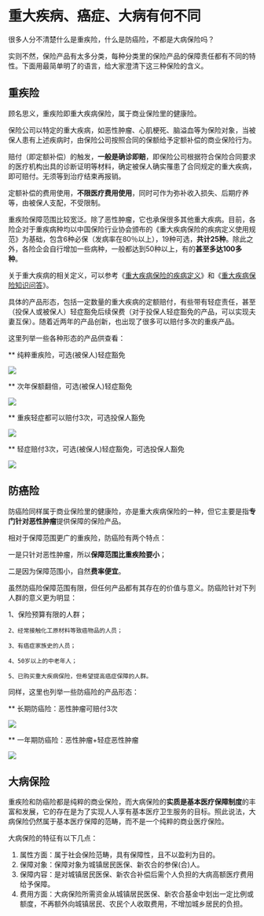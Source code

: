 # 重大疾病、癌症、大病有何不同

很多人分不清楚什么是重疾险，什么是防癌险，不都是大病保险吗？

实则不然，保险产品有太多分类，每种分类里的保险产品的保障责任都有不同的特性。下面用最简单明了的语言，给大家澄清下这三种保险的含义。

## 重疾险

顾名思义，重疾险即重大疾病保险，属于商业保险里的健康险。

保险公司以特定的重大疾病，如恶性肿瘤、心肌梗死、脑溢血等为保险对象，当被保人患有上述疾病时，由保险公司按照合同的保额给予定额补偿的商业保险行为。

赔付（即定额补偿）的触发，**一般是确诊即赔**，即保险公司根据符合保险合同要求的医疗机构出具的诊断证明等材料，确定被保人确实罹患了合同规定的重大疾病，即可赔付。无须等到治疗结束再报销。

定额补偿的费用使用，**不限医疗费用使用**，同时可作为弥补收入损失、后期疗养等，由被保人支配，不受限制。

重疾险保障范围比较宽泛。除了恶性肿瘤，它也承保很多其他重大疾病。目前，各险企对于重疾病种均以中国保险行业协会颁布的《重大疾病保险的疾病定义使用规范》为基础，包含6种必保（发病率在80％以上），19种可选，**共计25种**。除此之外，各险企会自行增加一些病种，一般都达到50种以上，有的**甚至多达100多种**。

关于重大疾病的相关定义，可以参考《[重大疾病保险的疾病定义](http://mp.weixin.qq.com/s?__biz=MzIyNTYyNDIzMQ==&mid=2247483807&idx=1&sn=2a04369b4c296ce063e6e51d2684fbb2&chksm=e87da857df0a214108a32eb2de384da54013ed2d62d3581aa69c47675aa4dbb53f811a98cfe1&scene=21#wechat_redirect)》和《[重大疾病保险知识问答](http://mp.weixin.qq.com/s?__biz=MzIyNTYyNDIzMQ==&mid=2247483807&idx=2&sn=6b1996c1c7e34cba83acd894746d89c1&chksm=e87da857df0a214189d9796dcfd8edecff1ccb6aff5e2fb2002fa6414e611d6fd4a242a6bf00&scene=21#wechat_redirect)》。

具体的产品形态，包括一定数量的重大疾病的定额赔付，有些带有轻症责任，甚至（投保人或被保人）轻症豁免后续保费（对于投保人轻症豁免的产品，可以实现夫妻互保）。随着近两年的产品创新，也出现了很多可以赔付多次的重疾产品。

这里列举一些各种形态的产品供查看：

\*\* 纯粹重疾险，可选\(被保人\)轻症豁免

![](https://mmbiz.qpic.cn/mmbiz_jpg/XureD2EYlnpvZcqurD5icd3MKRsBh6RsaAdYABf2iaENTnkqqnvXgKOxJmeZch3r0I1hovpkpOjRPCxGBtzWysYg/640?wx_fmt=jpeg&tp=webp&wxfrom=5&wx_lazy=1)

\*\* 次年保额翻倍，可选\(被保人\)轻症豁免

![](https://mmbiz.qpic.cn/mmbiz_jpg/XureD2EYlnpvZcqurD5icd3MKRsBh6RsaQxcAE6QZXTCzZRA5xth0Mn8oSDv0oQyMeRMqwgtfPOTf1BKqsf7DMQ/640?wx_fmt=jpeg&tp=webp&wxfrom=5&wx_lazy=1)

\*\* 重疾轻症都可以赔付3次，可选投保人豁免

![](https://mmbiz.qpic.cn/mmbiz_jpg/XureD2EYlnpvZcqurD5icd3MKRsBh6RsatTT4Mwlicn6vleplLAffMWjibN1iclQkliaBcvIF6ibyFCsCiaamaG2w00xA/640?wx_fmt=jpeg&tp=webp&wxfrom=5&wx_lazy=1)

\*\* 轻症赔付3次，可选\(被保人\)轻症豁免，可选投保人豁免

![](https://mmbiz.qpic.cn/mmbiz_jpg/XureD2EYlnpvZcqurD5icd3MKRsBh6RsabuNcDQye0kXQolIPyFZxghdhd5jv3THpU2fHKg3gwSkL4RyqKGQ6Pg/640?wx_fmt=jpeg&tp=webp&wxfrom=5&wx_lazy=1)

## 防癌险

防癌险同样属于商业保险里的健康险，亦是重大疾病保险的一种，但它主要是指**专门针对恶性肿瘤**提供保障的保险产品。

相对于保障范围更广的重疾险，防癌险有两个特点：

一是只针对恶性肿瘤，所以**保障范围比重疾险要小**；

二是因为保障范围小，自然**费率便宜**。

虽然防癌险保障范围有限，但任何产品都有其存在的价值与意义。防癌险针对下列人群的意义更为明显：

1、保险预算有限的人群；

```text
2、经常接触化工原材料等致癌物品的人员；

3、有癌症家族史的人员；

4、50岁以上的中老年人；

5、已购买重大疾病保险，但希望提高癌症保障的人群。
```

同样，这里也列举一些防癌险的产品形态：

\*\* 长期防癌险：恶性肿瘤可赔付3次

![](https://mmbiz.qpic.cn/mmbiz_jpg/XureD2EYlnpvZcqurD5icd3MKRsBh6Rsas1s7AmGRGIFCQHwK3rHqdNOTibEf6zj6944mw9EGicx5asVCwh5ZmQzw/640?wx_fmt=jpeg&tp=webp&wxfrom=5&wx_lazy=1)

\*\* 一年期防癌险：恶性肿瘤+轻症恶性肿瘤

![](https://mmbiz.qpic.cn/mmbiz_jpg/XureD2EYlnpvZcqurD5icd3MKRsBh6RsaEhQanjXiaVSrMcHN9LbA63w7TrWwEJJsXwk0ksbzC5O1s2LmtmOdyibQ/640?wx_fmt=jpeg&tp=webp&wxfrom=5&wx_lazy=1)

## 大病保险

重疾险和防癌险都是纯粹的商业保险，而大病保险的**实质是基本医疗保障制度**的丰富和发展，它的存在是为了实现人人享有基本医疗卫生服务的目标。照此说法，大病保险仍然属于基本医疗保障的范畴，而不是一个纯粹的商业医疗保险。

大病保险的特征有以下几点：

1. 属性方面：属于社会保险范畴，具有保障性，且不以盈利为目的。
2. 保障对象：保障对象为城镇居民医保、新农合的参保\(合\)人。
3. 保障内容：是对城镇居民医保、新农合补偿后需个人负担的大病高额医疗费用给予保障。
4. 费用方面：大病保险所需资金从城镇居民医保、新农合基金中划出一定比例或额度，不再额外向城镇居民、农民个人收取费用，不增加城乡居民的负担。

